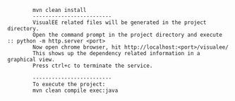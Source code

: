 			mvn clean install
			-------------------------
			VisualEE related files will be generated in the project directory.
			Open the command prompt in the project directory and execute :: python -m http.server <port>
			Now open chrome browser, hit http://localhost:<port>/visualee/
			This shows up the dependency related information in a graphical view.
			Press ctrl+c to terminate the service.

			-------------------------
			To execute the project: 
			mvn clean compile exec:java
